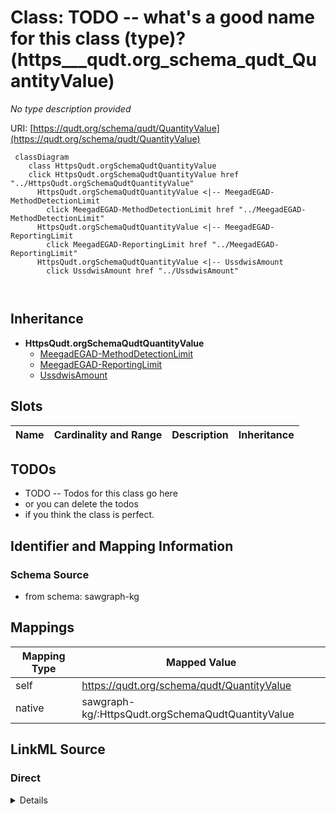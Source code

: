 

# Class: TODO -- what's a good name for this class (type)? (https___qudt.org_schema_qudt_QuantityValue)


_No type description provided_





URI: [https://qudt.org/schema/qudt/QuantityValue](https://qudt.org/schema/qudt/QuantityValue)






```mermaid
 classDiagram
    class HttpsQudt.orgSchemaQudtQuantityValue
    click HttpsQudt.orgSchemaQudtQuantityValue href "../HttpsQudt.orgSchemaQudtQuantityValue"
      HttpsQudt.orgSchemaQudtQuantityValue <|-- MeegadEGAD-MethodDetectionLimit
        click MeegadEGAD-MethodDetectionLimit href "../MeegadEGAD-MethodDetectionLimit"
      HttpsQudt.orgSchemaQudtQuantityValue <|-- MeegadEGAD-ReportingLimit
        click MeegadEGAD-ReportingLimit href "../MeegadEGAD-ReportingLimit"
      HttpsQudt.orgSchemaQudtQuantityValue <|-- UssdwisAmount
        click UssdwisAmount href "../UssdwisAmount"
      
      
```





## Inheritance
* **HttpsQudt.orgSchemaQudtQuantityValue**
    * [MeegadEGAD-MethodDetectionLimit](../classes/MeegadEGAD-MethodDetectionLimit.md)
    * [MeegadEGAD-ReportingLimit](../classes/MeegadEGAD-ReportingLimit.md)
    * [UssdwisAmount](../classes/UssdwisAmount.md)



## Slots

| Name | Cardinality and Range | Description | Inheritance |
| ---  | --- | --- | --- |









## TODOs

* TODO -- Todos for this class go here
* or you can delete the todos
* if you think the class is perfect.

## Identifier and Mapping Information







### Schema Source


* from schema: sawgraph-kg




## Mappings

| Mapping Type | Mapped Value |
| ---  | ---  |
| self | https://qudt.org/schema/qudt/QuantityValue |
| native | sawgraph-kg/:HttpsQudt.orgSchemaQudtQuantityValue |







## LinkML Source

<!-- TODO: investigate https://stackoverflow.com/questions/37606292/how-to-create-tabbed-code-blocks-in-mkdocs-or-sphinx -->

### Direct

<details>
```yaml
name: https___qudt.org_schema_qudt_QuantityValue
description: No type description provided
title: TODO -- what's a good name for this class (type)?
todos:
- TODO -- Todos for this class go here
- or you can delete the todos
- if you think the class is perfect.
notes:
- Class with 283780 occurences.
from_schema: sawgraph-kg
rank: 1000
class_uri: https://qudt.org/schema/qudt/QuantityValue

```
</details>

### Induced

<details>
```yaml
name: https___qudt.org_schema_qudt_QuantityValue
description: No type description provided
title: TODO -- what's a good name for this class (type)?
todos:
- TODO -- Todos for this class go here
- or you can delete the todos
- if you think the class is perfect.
notes:
- Class with 283780 occurences.
from_schema: sawgraph-kg
rank: 1000
class_uri: https://qudt.org/schema/qudt/QuantityValue

```
</details>